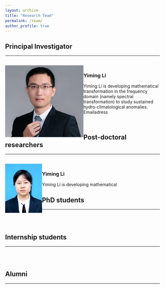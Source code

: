 ```yaml
---
layout: archive
title: "Research Team"
permalink: /team/
author_profile: true
---
```




<hr-bold>
<h2>Principal Investigator</h2>
<hr><br>
<img src="/images/LYM.png" align="left" >

<p align= "right">
<h3>Yiming Li</h3>
<p>Yiming Li is developing mathematical transformation in the frequency domain (namely spectral transformation) to study sustained hydro-climatological anomalies.
Emailadress
</p>

<br>

<hr-bold>
<h2>Post-doctoral researchers</h2>
<hr><br>
<img src="/images/zhoululu.jpg" align="left" >

<p align= "right">
<h3>Yiming Li</h3>
<p>Yiming Li is developing mathematical

<br>

<hr-bold>
<h2>PhD students</h2>
<hr><br>

<br>


<hr-bold>
<h2>Internship students</h2>
<hr><br>

<br>

<hr-bold>
<h2>Alumni</h2>
<hr><br>

<br>
